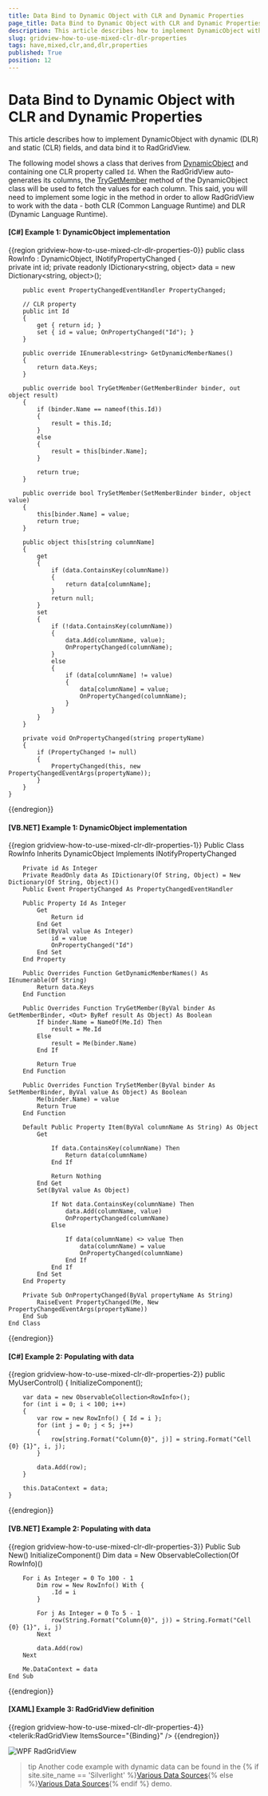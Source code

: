 ```yaml
---
title: Data Bind to Dynamic Object with CLR and Dynamic Properties
page_title: Data Bind to Dynamic Object with CLR and Dynamic Properties
description: This article describes how to implement DynamicObject with dynamic (DLR) and static (CLR) fields, and data bind it to Progress Telerik RadGridView (DataGrid).
slug: gridview-how-to-use-mixed-clr-dlr-properties
tags: have,mixed,clr,and,dlr,properties
published: True
position: 12
---
```


# Data Bind to Dynamic Object with CLR and Dynamic Properties

This article describes how to implement DynamicObject with dynamic (DLR) and static (CLR) fields, and data bind it to RadGridView.

The following model shows a class that derives from [DynamicObject](https://docs.microsoft.com/en-us/dotnet/api/system.dynamic.dynamicobject?view=netframework-4.8) and containing one CLR property called `Id`. When the RadGridView auto-generates its columns, the [TryGetMember](https://docs.microsoft.com/en-us/dotnet/api/system.dynamic.dynamicobject.trygetmember?view=netframework-4.8) method of the DynamicObject class will be used to fetch the values for each column. This said, you will need to implement some logic in the method in order to allow RadGridView to work with the data - both CLR (Common Language Runtime) and DLR (Dynamic Language Runtime).

#### __[C#] Example 1: DynamicObject implementation__
{{region gridview-how-to-use-mixed-clr-dlr-properties-0}}
	public class RowInfo : DynamicObject, INotifyPropertyChanged
	{     
		private int id;	
		private readonly IDictionary<string, object> data = new Dictionary<string, object>();
		
		public event PropertyChangedEventHandler PropertyChanged;

		// CLR property
		public int Id
        {
            get { return id; }
            set { id = value; OnPropertyChanged("Id"); }
        }

		public override IEnumerable<string> GetDynamicMemberNames()
		{
			return data.Keys;
		}

		public override bool TryGetMember(GetMemberBinder binder, out object result)
		{
			if (binder.Name == nameof(this.Id))
			{
				result = this.Id;
			}
			else
			{
				result = this[binder.Name];
			}
			
			return true;
		}

		public override bool TrySetMember(SetMemberBinder binder, object value)
		{
			this[binder.Name] = value;
			return true;
		}

		public object this[string columnName]
		{
			get
			{
				if (data.ContainsKey(columnName))
				{
					return data[columnName];
				}
				return null;
			}
			set
			{
				if (!data.ContainsKey(columnName))
				{
					data.Add(columnName, value);
					OnPropertyChanged(columnName);
				}
				else
				{
					if (data[columnName] != value)
					{
						data[columnName] = value;
						OnPropertyChanged(columnName);
					}
				}
			}
		}
		
		private void OnPropertyChanged(string propertyName)
		{
			if (PropertyChanged != null)
			{
				PropertyChanged(this, new PropertyChangedEventArgs(propertyName));
			}
		}
	}
{{endregion}}

#### __[VB.NET] Example 1: DynamicObject implementation__
{{region gridview-how-to-use-mixed-clr-dlr-properties-1}}
	Public Class RowInfo
		Inherits DynamicObject
		Implements INotifyPropertyChanged

		Private id As Integer
		Private ReadOnly data As IDictionary(Of String, Object) = New Dictionary(Of String, Object)()
		Public Event PropertyChanged As PropertyChangedEventHandler
				
		Public Property Id As Integer
			Get
				Return id
			End Get
			Set(ByVal value As Integer)
				id = value
				OnPropertyChanged("Id")
			End Set
		End Property

		Public Overrides Function GetDynamicMemberNames() As IEnumerable(Of String)
			Return data.Keys
		End Function

		Public Overrides Function TryGetMember(ByVal binder As GetMemberBinder, <Out> ByRef result As Object) As Boolean
			If binder.Name = NameOf(Me.Id) Then
				result = Me.Id
			Else
				result = Me(binder.Name)
			End If

			Return True
		End Function

		Public Overrides Function TrySetMember(ByVal binder As SetMemberBinder, ByVal value As Object) As Boolean
			Me(binder.Name) = value
			Return True
		End Function

		Default Public Property Item(ByVal columnName As String) As Object
			Get

				If data.ContainsKey(columnName) Then
					Return data(columnName)
				End If

				Return Nothing
			End Get
			Set(ByVal value As Object)

				If Not data.ContainsKey(columnName) Then
					data.Add(columnName, value)
					OnPropertyChanged(columnName)
				Else

					If data(columnName) <> value Then
						data(columnName) = value
						OnPropertyChanged(columnName)
					End If
				End If
			End Set
		End Property

		Private Sub OnPropertyChanged(ByVal propertyName As String)
			RaiseEvent PropertyChanged(Me, New PropertyChangedEventArgs(propertyName))
		End Sub
	End Class
{{endregion}}

#### __[C#] Example 2: Populating with data__
{{region gridview-how-to-use-mixed-clr-dlr-properties-2}}
	public MyUserControl()
	{
		InitializeComponent();

		var data = new ObservableCollection<RowInfo>();
		for (int i = 0; i < 100; i++)
		{
			var row = new RowInfo() { Id = i };                
			for (int j = 0; j < 5; j++)
			{
				row[string.Format("Column{0}", j)] = string.Format("Cell {0} {1}", i, j);
			}

			data.Add(row);
		}

		this.DataContext = data;
	}
{{endregion}}

#### __[VB.NET] Example 2: Populating with data__
{{region gridview-how-to-use-mixed-clr-dlr-properties-3}}
	Public Sub New()
		InitializeComponent()
		Dim data = New ObservableCollection(Of RowInfo)()

		For i As Integer = 0 To 100 - 1
			Dim row = New RowInfo() With {
				.Id = i
			}

			For j As Integer = 0 To 5 - 1
				row(String.Format("Column{0}", j)) = String.Format("Cell {0} {1}", i, j)
			Next

			data.Add(row)
		Next

		Me.DataContext = data
	End Sub
{{endregion}}

#### __[XAML] Example 3: RadGridView definition__
{{region gridview-how-to-use-mixed-clr-dlr-properties-4}}
	<telerik:RadGridView ItemsSource="{Binding}" />
{{endregion}}

![WPF RadGridView ](images/gridview-how-to-use-mixed-clr-dlr-properties-0.png)

>tip Another code example with dynamic data can be found in the {% if site.site_name == 'Silverlight' %}[Various Data Sources](https://demos.telerik.com/silverlight/#GridView/DataSources){% else %}[Various Data Sources](https://demos.telerik.com/wpf){% endif %} demo.
